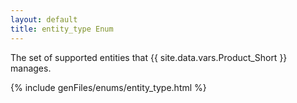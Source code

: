 ```yaml
---
layout: default
title: entity_type Enum
---
```


The set of supported entities that {{ site.data.vars.Product_Short }} manages.

{% include genFiles/enums/entity_type.html %}
